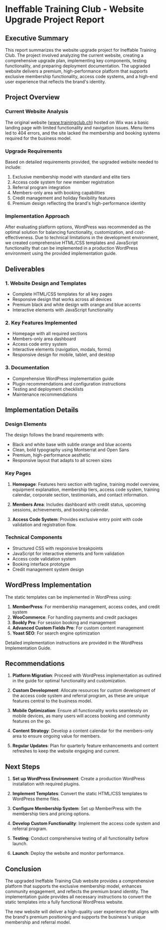 # Ineffable Training Club - Website Upgrade Project Report

## Executive Summary

This report summarizes the website upgrade project for Ineffable Training Club. The project involved analyzing the current website, creating a comprehensive upgrade plan, implementing key components, testing functionality, and preparing deployment documentation. The upgraded website delivers a premium, high-performance platform that supports exclusive membership functionality, access code systems, and a high-end user experience that reflects the brand's identity.

## Project Overview

### Current Website Analysis
The original website (www.trainingclub.ch) hosted on Wix was a basic landing page with limited functionality and navigation issues. Menu items led to 404 errors, and the site lacked the membership and booking systems required for the business model.

### Upgrade Requirements
Based on detailed requirements provided, the upgraded website needed to include:
1. Exclusive membership model with standard and elite tiers
2. Access code system for new member registration
3. Referral program integration
4. Members-only area with booking capabilities
5. Credit management and holiday flexibility features
6. Premium design reflecting the brand's high-performance identity

### Implementation Approach
After evaluating platform options, WordPress was recommended as the optimal solution for balancing functionality, customization, and cost-effectiveness. Due to technical limitations in the development environment, we created comprehensive HTML/CSS templates and JavaScript functionality that can be implemented in a production WordPress environment using the provided implementation guide.

## Deliverables

### 1. Website Design and Templates
- Complete HTML/CSS templates for all key pages
- Responsive design that works across all devices
- Premium black and white design with orange and blue accents
- Interactive elements with JavaScript functionality

### 2. Key Features Implemented
- Homepage with all required sections
- Members-only area dashboard
- Access code entry system
- Interactive elements (navigation, modals, forms)
- Responsive design for mobile, tablet, and desktop

### 3. Documentation
- Comprehensive WordPress implementation guide
- Plugin recommendations and configuration instructions
- Testing and deployment checklists
- Maintenance recommendations

## Implementation Details

### Design Elements
The design follows the brand requirements with:
- Black and white base with subtle orange and blue accents
- Clean, bold typography using Montserrat and Open Sans
- Premium, high-performance aesthetic
- Responsive layout that adapts to all screen sizes

### Key Pages
1. **Homepage**: Features hero section with tagline, training model overview, equipment explanation, membership tiers, access code system, training calendar, corporate section, testimonials, and contact information.

2. **Members Area**: Includes dashboard with credit status, upcoming sessions, achievements, and booking calendar.

3. **Access Code System**: Provides exclusive entry point with code validation and registration flow.

### Technical Components
- Structured CSS with responsive breakpoints
- JavaScript for interactive elements and form validation
- Access code validation system
- Booking interface prototype
- Credit management system design

## WordPress Implementation

The static templates can be implemented in WordPress using:
1. **MemberPress**: For membership management, access codes, and credit system
2. **WooCommerce**: For handling payments and credit packages
3. **Bookly Pro**: For session booking and management
4. **Advanced Custom Fields Pro**: For custom content management
5. **Yoast SEO**: For search engine optimization

Detailed implementation instructions are provided in the WordPress Implementation Guide.

## Recommendations

1. **Platform Migration**: Proceed with WordPress implementation as outlined in the guide for optimal functionality and customization.

2. **Custom Development**: Allocate resources for custom development of the access code system and referral program, as these are unique features central to the business model.

3. **Mobile Optimization**: Ensure all functionality works seamlessly on mobile devices, as many users will access booking and community features on the go.

4. **Content Strategy**: Develop a content calendar for the members-only area to ensure ongoing value for members.

5. **Regular Updates**: Plan for quarterly feature enhancements and content refreshes to keep the website engaging and current.

## Next Steps

1. **Set up WordPress Environment**: Create a production WordPress installation with required plugins.

2. **Implement Templates**: Convert the static HTML/CSS templates to WordPress theme files.

3. **Configure Membership System**: Set up MemberPress with the membership tiers and pricing options.

4. **Develop Custom Functionality**: Implement the access code system and referral program.

5. **Testing**: Conduct comprehensive testing of all functionality before launch.

6. **Launch**: Deploy the website and monitor performance.

## Conclusion

The upgraded Ineffable Training Club website provides a comprehensive platform that supports the exclusive membership model, enhances community engagement, and reflects the premium brand identity. The implementation guide provides all necessary instructions to convert the static templates into a fully functional WordPress website.

The new website will deliver a high-quality user experience that aligns with the brand's premium positioning and supports the business's unique membership and referral model.
